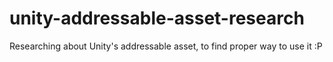 # unity-addressable-asset-research
Researching about Unity's addressable asset, to find proper way to use it :P
